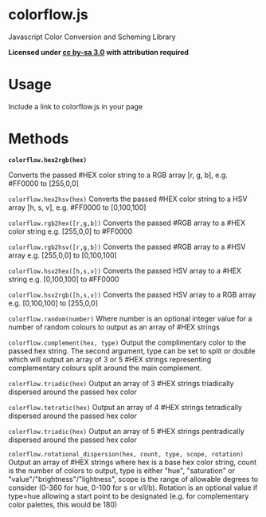 colorflow.js
=============

Javascript Color Conversion and Scheming Library

**Licensed under [cc by-sa 3.0](http://creativecommons.org/licenses/by-sa/3.0/) with attribution required**

Usage
====

Include a link to colorflow.js in your page

Methods
===

**`colorflow.hex2rgb(hex)`**

Converts the passed #HEX color string to a RGB array [r, g, b], e.g. #FF0000 to [255,0,0]

`colorflow.hex2hsv(hex)`
Converts the passed #HEX color string to a HSV array [h, s, v], e.g. #FF0000 to [0,100,100]

`colorflow.rgb2hex([r,g,b])`
Converts the passed #RGB array to a #HEX color string e.g. [255,0,0] to #FF0000

`colorflow.rgb2hsv([r,g,b])`
Converts the passed #RGB array to a #HSV array e.g. [255,0,0] to [0,100,100]

`colorflow.hsv2hex([h,s,v])`
Converts the passed HSV array to a #HEX string e.g. [0,100,100] to #FF0000

`colorflow.hsv2rgb([h,s,v])`
Converts the passed HSV array to a RGB array e.g. [0,100,100] to [255,0,0]

`colorflow.random(number)`
Where number is an optional integer value for a number of random colours to output as an array of #HEX strings

`colorflow.complement(hex, type)`
Output the complimentary color to the passed hex string. The second argument, type can be set to split or double which will output an array of 3 or 5 #HEX strings representing complementary colours split around the main complement.

`colorflow.triadic(hex)`
Output an array of 3 #HEX strings triadically dispersed around the passed hex color

`colorflow.tetratic(hex)`
Output an array of 4 #HEX strings tetradically dispersed around the passed hex color

`colorflow.triadic(hex)`
Output an array of 5 #HEX strings pentradically dispersed around the passed hex color

`colorflow.rotational_dispersion(hex, count, type, scope, rotation)`
Output an array of #HEX strings where hex is a base hex color string, count is the number of colors to output, type is either "hue", "saturation" or "value"/"brightness"/"lightness", scope is the range of allowable degrees to consider (0-360 for hue, 0-100 for s or v/l/b). Rotation is an optional value if type=hue allowing a start point to be designated (e.g. for complementary color palettes, this would be 180)
